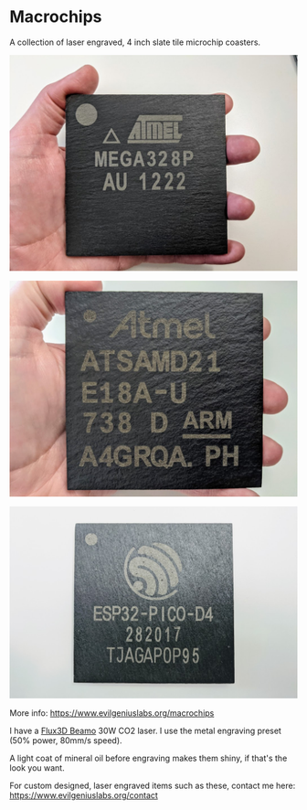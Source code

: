 # Macrochips

A collection of laser engraved, 4 inch slate tile microchip coasters.

![Atmel ATmega328P](atmel-atmega328p.jpg)

![Atmel ATSAMD21](atmel-atsamd21.jpg)

![Espressif ESP32-PICO-D4](esp32-pico-d4.jpg)

More info: https://www.evilgeniuslabs.org/macrochips

I have a [Flux3D Beamo](https://flux3dp.com/beamo/) 30W CO2 laser.  I use the metal engraving preset (50% power, 80mm/s speed).

A light coat of mineral oil before engraving makes them shiny, if that's the look you want.

For custom designed, laser engraved items such as these, contact me here: https://www.evilgeniuslabs.org/contact